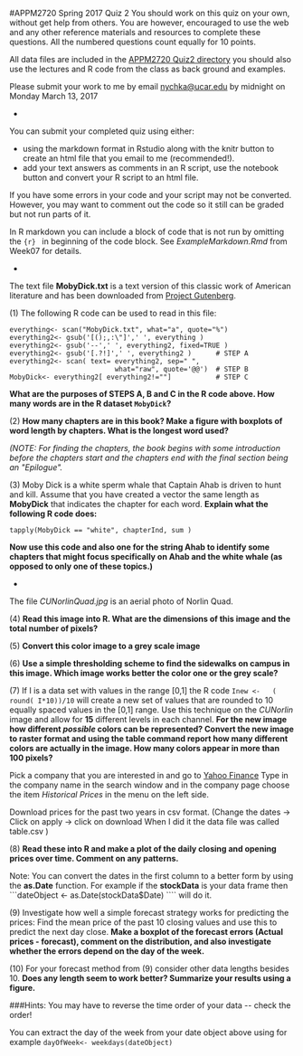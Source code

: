 #APPM2720  Spring 2017 Quiz 2
You should work on this quiz on your own, without 
get help from others. You are however, encouraged to use the web and any other reference materials and resources to complete these questions. All the numbered questions count equally for 10 points.  

All data files are included in the [APPM2720 Quiz2 directory](http://www.image.ucar.edu/~nychka/Temp/APPM2720/Quiz2) you should also use the lectures and  R code from the class as back ground and examples. 

Please submit your work to me by email <nychka@ucar.edu> by midnight  on Monday March 13, 2017

-
You can submit your completed quiz using either: 

-  using the markdown format in Rstudio along with the knitr button to create an html file that you email to me (recommended!). 
-  add your text answers as comments in an R script, use the notebook button and convert your R script to an html file.

If you have some errors in your code and your script may  not be converted. However, you may want to  comment out the code so it still can be graded but not run parts of it.  

In R markdown you can include a block of code that is not run by 
 omitting  the  ```{r} ``` in beginning of the code block. See 
 *ExampleMarkdown.Rmd* from Week07 for details. 
  
-
The text file  **MobyDick.txt** is a text version of this classic work of American literature and has been downloaded from [Project Gutenberg](http://www.gutenberg.org).

(1) The following R code can be  used to read in this file:

```
everything<- scan("MobyDick.txt", what="a", quote="%")
everything2<- gsub('[();,:\"]',' ', everything )
everything2<- gsub('--',' ', everything2, fixed=TRUE )
everything2<- gsub('[.?!]',' ', everything2 )      # STEP A
everything2<- scan( text= everything2, sep=" ",
                          what="raw", quote='@@')  # STEP B
MobyDick<- everything2[ everything2!=""]           # STEP C
```

**What are the purposes of STEPS A, B  and C in the R code above. 
How many  words are in the  R dataset ```MobyDick```?**


(2) **How many chapters are in this book? Make a figure with  boxplots of word length by chapters. What is the longest word used?**

*(NOTE: 
For finding the chapters, the book begins with some introduction before the chapters start and the chapters end with the final section being an "Epilogue".* 

(3) Moby Dick is a white sperm whale that Captain Ahab is driven to hunt and kill. Assume that you have created a vector the same length as **MobyDick** that indicates the chapter for each word.
**Explain what the  following R code  does:**

```
tapply(MobyDick == "white", chapterInd, sum )
```

**Now use this code and also one for the string Ahab to identify some chapters that might focus specifically on Ahab and the white whale (as opposed to only one of these topics.)**

-

The file *CUNorlinQuad.jpg* is an aerial photo of
Norlin Quad.

(4) **Read this image into R. What are the dimensions of this image and the total number of pixels?**  

(5) **Convert this color image to a grey scale image**

(6) **Use a simple thresholding scheme to find the sidewalks on campus in this image. Which image works better the color one or the grey scale?**

(7) If I is a data set with values in the range [0,1] the R code 
``` Inew <-   ( round( I*10))/10 ``` will create a new set of values that are rounded to 10 equally spaced values in the [0,1]
range. Use this technique on the *CUNorlin* image  and allow for **15** different levels in each channel.  **For the new image how different *possible* colors can be represented? Convert the new image to raster format and using the table command report how many different colors are actually in the image. How many colors appear in more than 100 pixels?**

 Pick a company that you are interested in and go to 
 [Yahoo Finance](http://finance.yahoo.com/)
 Type in the company name in the search window and in the company page choose the item *Historical Prices* in the menu on the left side. 

Download prices for the past two years in csv format. 
 (Change the dates -> Click on apply -> click on download 
 When I did it the data file was called table.csv
 )

(8) **Read these into R and  make a plot of the daily closing and opening prices over time. Comment on any patterns.**

Note: You can convert the dates in the first column to a better form by using the **as.Date** function. For example if the **stockData** is your data frame  then ```dateObject <- as.Date(stockData$Date) ```` will do it.  

(9) Investigate how well a simple forecast strategy works for predicting the prices: Find the mean price of the past 10 closing values and use this to predict the next day close. **Make a boxplot of the forecast errors (Actual prices - forecast), comment on the distribution, and also investigate whether the errors depend on the day of the week.** 

(10) For your forecast method from (9) consider other data lengths besides 10. **Does any length seem to work better? Summarize your results using a figure.**  

###Hints:
You may have to reverse the time order of your data -- check the order!

You can extract the day of the week from your date object above using for example ``` dayOfWeek<- weekdays(dateObject) ```



  







 

 